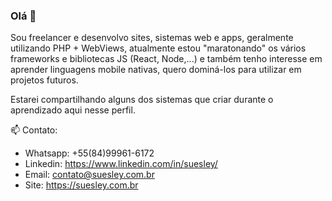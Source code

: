 ### Olá 👋

Sou freelancer e desenvolvo sites, sistemas web e apps, geralmente utilizando PHP + WebViews, atualmente estou "maratonando" os vários frameworks e bibliotecas JS (React, Node,...) e também tenho interesse em aprender linguagens mobile nativas, quero dominá-los para utilizar em projetos futuros.

Estarei compartilhando alguns dos sistemas que criar durante o aprendizado aqui nesse perfil.

📫 Contato:
- Whatsapp: +55(84)99961-6172
- Linkedin: https://www.linkedin.com/in/suesley/
- Email: contato@suesley.com.br
- Site: https://suesley.com.br
